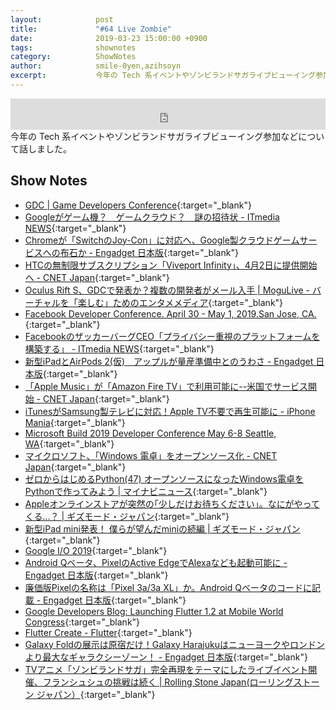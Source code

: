 ```yaml
---
layout:            post
title:             "#64 Live Zombie"
date:              2019-03-23 15:00:00 +0900
tags:              shownotes
category:          ShowNotes
author:            smile-0yen,azihsoyn
excerpt:           今年の Tech 系イベントやゾンビランドサガライブビューイング参加などについて話しました。
---
```

<iframe width="100%" height="50" scrolling="no" frameborder="no" src="https://w.soundcloud.com/player/?url=https%3A//api.soundcloud.com/tracks/594506658&amp;auto_play=false&amp;hide_related=false&amp;show_user=true&amp;show_reposts=false&amp;visual=false&amp;show_artwork=false&amp;default_height=75"></iframe>
今年の Tech 系イベントやゾンビランドサガライブビューイング参加などについて話しました。

## Show Notes
- [GDC \| Game Developers Conference](https://www.gdconf.com/){:target="_blank"}
- [Googleがゲーム機？　ゲームクラウド？　謎の招待状 \- ITmedia NEWS](https://www.itmedia.co.jp/news/articles/1902/24/news017.html){:target="_blank"}
- [Chromeが「SwitchのJoy\-Con」に対応へ、Google製クラウドゲームサービスへの布石か \- Engadget 日本版](https://japanese.engadget.com/2019/03/16/chrome-switch-joy-con-google/){:target="_blank"}
- [HTCの無制限サブスクリプション「Viveport Infinity」、4月2日に提供開始へ \- CNET Japan](https://japan.cnet.com/article/35134246/){:target="_blank"}
- [Oculus Rift S、GDCで発表か？複数の開発者がメール入手 \| MoguLive \- バーチャルを「楽しむ」ためのエンタメメディア](https://www.moguravr.com/oculus-rift-s-2/){:target="_blank"}
- [Facebook Developer Conference\. April 30 \- May 1, 2019\.San Jose, CA\.](https://www.f8.com/){:target="_blank"}
- [FacebookのザッカーバーグCEO「プライバシー重視のプラットフォームを構築する」 \- ITmedia NEWS](https://www.itmedia.co.jp/news/articles/1903/07/news066.html){:target="_blank"}
- [新型iPadとAirPods 2\(仮\)　アップルが量産準備中とのうわさ \- Engadget 日本版](https://japanese.engadget.com/2019/03/15/ipad-airpods-2/){:target="_blank"}
- [「Apple Music」が「Amazon Fire TV」で利用可能に\-\-米国でサービス開始 \- CNET Japan](https://japan.cnet.com/article/35134159/){:target="_blank"}
- [iTunesがSamsung製テレビに対応！Apple TV不要で再生可能に \- iPhone Mania](https://iphone-mania.jp/news-236819/){:target="_blank"}
- [Microsoft Build 2019 Developer Conference May 6\-8 Seattle, WA](https://www.microsoft.com/en-us/build){:target="_blank"}
- [マイクロソフト、「Windows 電卓」をオープンソース化 \- CNET Japan](https://japan.cnet.com/article/35133883/){:target="_blank"}
- [ゼロからはじめるPython\(47\) オープンソースになったWindows電卓をPythonで作ってみよう \| マイナビニュース](https://news.mynavi.jp/article/zeropython-47/){:target="_blank"}
- [Appleオンラインストアが突然の｢少しだけお待ちください｣。なにがやってくる…？ \| ギズモード・ジャパン](https://www.gizmodo.jp/2019/03/apple-backsoon-2019-march.html){:target="_blank"}
- [新型iPad mini発表！ 僕らが望んだminiの続編 \| ギズモード・ジャパン](https://www.gizmodo.jp/2019/03/ipad-mini-5.html){:target="_blank"}
- [Google I/O 2019](https://events.google.com/io/registration/){:target="_blank"}
- [Android Qベータ、PixelのActive EdgeでAlexaなども起動可能に \- Engadget 日本版](https://japanese.engadget.com/2019/03/18/android-q-pixel-active-edge-alexa/){:target="_blank"}
- [廉価版Pixelの名称は「Pixel 3a/3a XL」か。Android Qベータのコードに記載 \- Engadget 日本版](https://japanese.engadget.com/2019/03/18/pixel-pixel-3a-3a-xl-android-q/){:target="_blank"}
- [Google Developers Blog: Launching Flutter 1\.2 at Mobile World Congress](https://developers.googleblog.com/2019/02/launching-flutter-12-at-mobile-world.html){:target="_blank"}
- [Flutter Create \- Flutter](https://flutter.dev/create){:target="_blank"}
- [Galaxy Foldの展示は原宿だけ！Galaxy Harajukuはニューヨークやロンドンより最大なギャラクシーゾーン！ \- Engadget 日本版](https://japanese.engadget.com/2019/03/18/galaxy-fold-galaxy-harajuku/){:target="_blank"}
- [TVアニメ「ゾンビランドサガ」完全再現をテーマにしたライブイベント開催、フランシュシュの挑戦は続く \| Rolling Stone Japan\(ローリングストーン ジャパン）](https://rollingstonejapan.com/articles/detail/30264){:target="_blank"}
